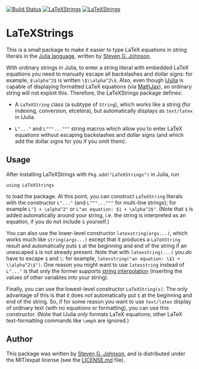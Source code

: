 [![Build Status](https://travis-ci.org/stevengj/LaTeXStrings.jl.svg?branch=master)](https://travis-ci.org/stevengj/LaTeXStrings.jl)
[![LaTeXStrings](http://pkg.julialang.org/badges/LaTeXStrings_0.6.svg)](http://pkg.julialang.org/?pkg=LaTeXStrings&ver=0.6)
[![LaTeXStrings](http://pkg.julialang.org/badges/LaTeXStrings_0.7.svg)](http://pkg.julialang.org/?pkg=LaTeXStrings&ver=0.7)

# LaTeXStrings

This is a small package to make it easier to type LaTeX equations in
string literals in the [Julia language](http://julialang.org/),
written by [Steven G. Johnson](http://math.mit.edu/~stevenj).

With ordinary strings in Julia, to enter a string literal with
embedded LaTeX equations you need to manually escape all backslashes
and dollar signs: for example, `$\alpha^2$` is written
`\$\\alpha^2\$`.  Also, even though
[IJulia](https://github.com/JuliaLang/IJulia.jl) is capable of
displaying formatted LaTeX equations (via
[MathJax](http://www.mathjax.org/)), an ordinary string will not
exploit this.  Therefore, the LaTeXStrings package defines:

* A `LaTeXString` class (a subtype of `String`), which works like
  a string (for indexing, conversion, etcetera), but automatically displays
  as `text/latex` in IJulia.

* `L"..."` and `L"""..."""` string macros which allow you to enter
  LaTeX equations without escaping backslashes and dollar signs
  (and which add the dollar signs for you if you omit them).

## Usage

After installing LaTeXStrings with `Pkg.add("LaTeXStrings")` in Julia, run

```
using LaTeXStrings
```

to load the package.  At this point, you can construct `LaTeXString`
literals with the constructor `L"..."` (and `L"""..."""` for multi-line
strings); for example `L"1 + \alpha^2"` or `L"an equation: $1 +
\alpha^2$"`.  (Note that `$` is added automatically around your
string, i.e. the string is interpreted as an equation, if you do not
include `$` yourself.)

You can also use the lower-level constructor `latexstring(args...)`,
which works much like `string(args...)` except that it produces a
`LaTeXString` result and automatically puts `$` at the beginning and
end of the string if an unescaped `$` is not already present.  Note
that with `latexstring(...)` you *do* have to escape `$` and `\`: for
example, `latexstring("an equation: \$1 + \\alpha^2\$")`.  One reason
you might want to use `latexstring` instead of `L"..."` is that only
the former supports [string
interpolation](http://docs.julialang.org/en/latest/manual/strings/#interpolation)
(inserting the values of other variables into your string).

Finally, you can use the lowest-level constructor
`LaTeXString(s)`.  The only advantage of this is that it
does *not* automatically put `$` at the beginning and end of the
string.  So, if for some reason you want to use `text/latex` display
of ordinary text (with no equations or formatting), you can use this
constructor.  (Note that IJulia *only* formats LaTeX equations; other
LaTeX text-formatting commands like `\emph` are ignored.)

## Author

This package was written by [Steven
G. Johnson](http://math.mit.edu/~stevenj/), and is distributed under
the MIT/expat license (see the [LICENSE.md](LICENSE.md) file).
